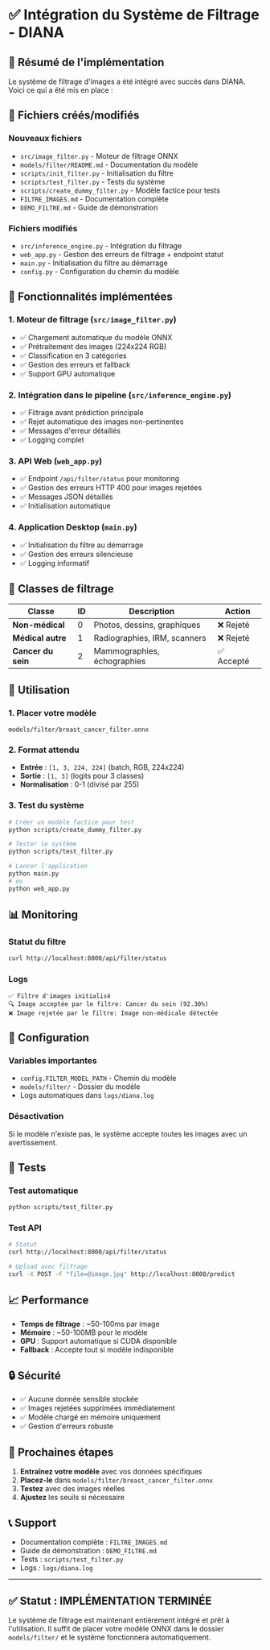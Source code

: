 # ✅ Intégration du Système de Filtrage - DIANA

## 🎯 Résumé de l'implémentation

Le système de filtrage d'images a été intégré avec succès dans DIANA. Voici ce qui a été mis en place :

## 📁 Fichiers créés/modifiés

### Nouveaux fichiers
- `src/image_filter.py` - Moteur de filtrage ONNX
- `models/filter/README.md` - Documentation du modèle
- `scripts/init_filter.py` - Initialisation du filtre
- `scripts/test_filter.py` - Tests du système
- `scripts/create_dummy_filter.py` - Modèle factice pour tests
- `FILTRE_IMAGES.md` - Documentation complète
- `DEMO_FILTRE.md` - Guide de démonstration

### Fichiers modifiés
- `src/inference_engine.py` - Intégration du filtrage
- `web_app.py` - Gestion des erreurs de filtrage + endpoint statut
- `main.py` - Initialisation du filtre au démarrage
- `config.py` - Configuration du chemin du modèle

## 🔧 Fonctionnalités implémentées

### 1. Moteur de filtrage (`src/image_filter.py`)
- ✅ Chargement automatique du modèle ONNX
- ✅ Prétraitement des images (224x224 RGB)
- ✅ Classification en 3 catégories
- ✅ Gestion des erreurs et fallback
- ✅ Support GPU automatique

### 2. Intégration dans le pipeline (`src/inference_engine.py`)
- ✅ Filtrage avant prédiction principale
- ✅ Rejet automatique des images non-pertinentes
- ✅ Messages d'erreur détaillés
- ✅ Logging complet

### 3. API Web (`web_app.py`)
- ✅ Endpoint `/api/filter/status` pour monitoring
- ✅ Gestion des erreurs HTTP 400 pour images rejetées
- ✅ Messages JSON détaillés
- ✅ Initialisation automatique

### 4. Application Desktop (`main.py`)
- ✅ Initialisation du filtre au démarrage
- ✅ Gestion des erreurs silencieuse
- ✅ Logging informatif

## 🎯 Classes de filtrage

| Classe | ID | Description | Action |
|--------|----|--------------|---------|
| **Non-médical** | 0 | Photos, dessins, graphiques | ❌ Rejeté |
| **Médical autre** | 1 | Radiographies, IRM, scanners | ❌ Rejeté |
| **Cancer du sein** | 2 | Mammographies, échographies | ✅ Accepté |

## 🚀 Utilisation

### 1. Placer votre modèle
```
models/filter/breast_cancer_filter.onnx
```

### 2. Format attendu
- **Entrée** : `[1, 3, 224, 224]` (batch, RGB, 224x224)
- **Sortie** : `[1, 3]` (logits pour 3 classes)
- **Normalisation** : 0-1 (divisé par 255)

### 3. Test du système
```bash
# Créer un modèle factice pour test
python scripts/create_dummy_filter.py

# Tester le système
python scripts/test_filter.py

# Lancer l'application
python main.py
# ou
python web_app.py
```

## 📊 Monitoring

### Statut du filtre
```bash
curl http://localhost:8000/api/filter/status
```

### Logs
```
✅ Filtre d'images initialisé
🔍 Image acceptée par le filtre: Cancer du sein (92.30%)
❌ Image rejetée par le filtre: Image non-médicale détectée
```

## 🔧 Configuration

### Variables importantes
- `config.FILTER_MODEL_PATH` - Chemin du modèle
- `models/filter/` - Dossier du modèle
- Logs automatiques dans `logs/diana.log`

### Désactivation
Si le modèle n'existe pas, le système accepte toutes les images avec un avertissement.

## 🧪 Tests

### Test automatique
```bash
python scripts/test_filter.py
```

### Test API
```bash
# Statut
curl http://localhost:8000/api/filter/status

# Upload avec filtrage
curl -X POST -F "file=@image.jpg" http://localhost:8000/predict
```

## 📈 Performance

- **Temps de filtrage** : ~50-100ms par image
- **Mémoire** : ~50-100MB pour le modèle
- **GPU** : Support automatique si CUDA disponible
- **Fallback** : Accepte tout si modèle indisponible

## 🔒 Sécurité

- ✅ Aucune donnée sensible stockée
- ✅ Images rejetées supprimées immédiatement
- ✅ Modèle chargé en mémoire uniquement
- ✅ Gestion d'erreurs robuste

## 🎯 Prochaines étapes

1. **Entraînez votre modèle** avec vos données spécifiques
2. **Placez-le** dans `models/filter/breast_cancer_filter.onnx`
3. **Testez** avec des images réelles
4. **Ajustez** les seuils si nécessaire

## 📞 Support

- Documentation complète : `FILTRE_IMAGES.md`
- Guide de démonstration : `DEMO_FILTRE.md`
- Tests : `scripts/test_filter.py`
- Logs : `logs/diana.log`

---

## ✅ Statut : IMPLÉMENTATION TERMINÉE

Le système de filtrage est maintenant entièrement intégré et prêt à l'utilisation. Il suffit de placer votre modèle ONNX dans le dossier `models/filter/` et le système fonctionnera automatiquement.
